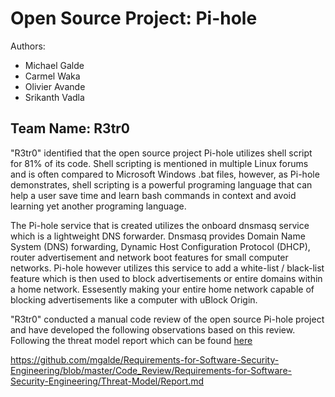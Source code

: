 Open Source Project:  Pi-hole
========

Authors:  
<ul>            
<li>Michael Galde </li>
<li>Carmel Waka </li>
<li>Olivier Avande</li>
<li>Srikanth Vadla</li>
</ul>

Team Name: R3tr0
------------------

"R3tr0" identified that the open source project Pi-hole utilizes shell script for 81% of its code. Shell scripting is mentioned in multiple Linux forums and is often compared to Microsoft Windows .bat files, however, as Pi-hole demonstrates, shell scripting is a powerful programing language that can help a user save time and learn bash commands in context and avoid learning yet another programing language. 

The Pi-hole service that is created utilizes the onboard dnsmasq service which is a lightweight DNS forwarder. Dnsmasq provides Domain Name System (DNS) forwarding, Dynamic Host Configuration Protocol (DHCP), router advertisement and network boot features for small computer networks. Pi-hole however utilizes this service to add a white-list / black-list feature which is then used to block advertisements or entire domains within a home network. Essesently making your entire home network capable of blocking advertisements like a computer with uBlock Origin.

"R3tr0" conducted a manual code review of the open source Pi-hole project and have developed the following observations based on this review. Following the threat model report which can be found [here](/Threat-Model/Report.md)

https://github.com/mgalde/Requirements-for-Software-Security-Engineering/blob/master/Code_Review/Requirements-for-Software-Security-Engineering/Threat-Model/Report.md

